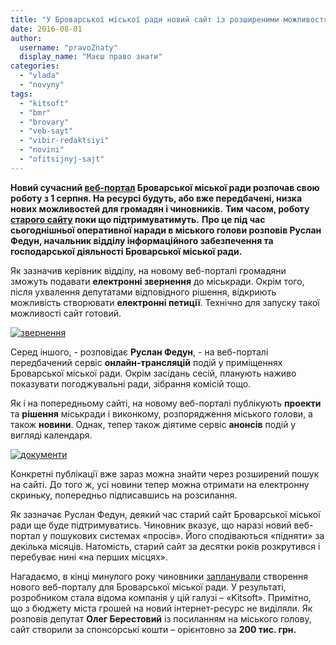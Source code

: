 ```yaml
---
title: "У Броварської міської ради новий сайт із розширеними можливостями"
date: 2016-08-01
author: 
  username: "pravoZnaty"
  display_name: "Маєш право знати"
categories: 
  - "vlada"
  - "novyny"
tags: 
  - "kitsoft"
  - "bmr"
  - "brovary"
  - "veb-sayt"
  - "vibir-redaktsiyi"
  - "novini"
  - "ofitsijnyj-sajt"
---
```


**Новий сучасний [веб-портал](http://brovary-rada.gov.ua/) Броварської міської ради розпочав свою роботу з 1 серпня. На ресурсі будуть, або вже передбачені, низка нових можливостей для громадян і чиновників.** **Тим часом, роботу [старого сайту](http://brovary.kiev.ua/) поки що підтримуватимуть.** **Про це під час сьогоднішньої оперативної наради в міського голови розповів Руслан Федун, начальник відділу інформаційного забезпечення та господарської діяльності Броварської міської ради.**

Як зазначив керівник відділу, на новому веб-порталі громадяни зможуть подавати **електронні звернення** до міськради. Окрім того, після ухвалення депутатами відповідного рішення, відкриють можливість створювати **електронні петиції**. Технічно для запуску такої можливості сайт готовий.

[![звернення](https://mpz.brovary.org/wp-content/uploads/2016/08/zvernennya.jpg)](https://mpz.brovary.org/wp-content/uploads/2016/08/zvernennya.jpg)

Серед іншого, - розповідає **Руслан Федун**, - на веб-порталі передбачений сервіс **онлайн-трансляцій** подій у приміщеннях Броварської міської ради. Окрім засідань сесій, планують наживо показувати погоджувальні ради, зібрання комісій тощо.

Як і на попередньому сайті, на новому веб-порталі публікують **проекти** та **рішення** міськради і виконкому, розпорядження міського голови, а також **новини**. Однак, тепер також діятиме сервіс **анонсів** подій у вигляді календаря.

[![документи](https://mpz.brovary.org/wp-content/uploads/2016/08/dokumenty.jpg)](https://mpz.brovary.org/wp-content/uploads/2016/08/dokumenty.jpg)

Конкретні публікації вже зараз можна знайти через розширений пошук на сайті. До того ж, усі новини тепер можна отримати на електронну скриньку, попередньо підписавшись на розсилання.

Як зазначає Руслан Федун, деякий час старий сайт Броварської міської ради ще буде підтримуватись. Чиновник вказує, що наразі новий веб-портал у пошукових системах «просів». Його сподіваються «підняти» за декілька місяців. Натомість, старий сайт за десятки років розкрутився і перебуває нині «на перших місцях».

Нагадаємо, в кінці минулого року чиновники [запланували](https://mpz.brovary.org/u-brovarskoyi-miskoyi-rady-bude-novyj-sajt-za-200-tys-grn/) створення нового веб-порталу для Броварської міської ради. У результаті, розробником стала відома компанія у цій галузі – «Kitsoft». Примітно, що з бюджету міста грошей на новий інтернет-ресурс не виділяли. Як розповів депутат **Олег Берестовий** із посиланням на міського голову, сайт створили за спонсорські кошти – орієнтовно за **200 тис. грн.**
